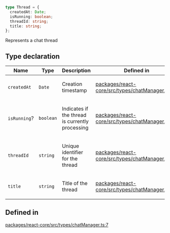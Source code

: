 ```ts
type Thread = {
  createdAt: Date;
  isRunning: boolean;
  threadId: string;
  title: string;
};
```

Represents a chat thread

## Type declaration

<table>
<thead>
<tr>
<th>Name</th>
<th>Type</th>
<th>Description</th>
<th>Defined in</th>
</tr>
</thead>
<tbody>
<tr>
<td>

`createdAt`

</td>
<td>

`Date`

</td>
<td>

Creation timestamp

</td>
<td>

[packages/react-core/src/types/chatManager.ts:13](https://github.com/thesysdev/crayonai/blob/f566456db11ebf0674916d45b40423bef47282cf/frontend-sdk/packages/react-core/src/types/chatManager.ts#L13)

</td>
</tr>
<tr>
<td>

`isRunning`?

</td>
<td>

`boolean`

</td>
<td>

Indicates if the thread is currently processing

</td>
<td>

[packages/react-core/src/types/chatManager.ts:15](https://github.com/thesysdev/crayonai/blob/f566456db11ebf0674916d45b40423bef47282cf/frontend-sdk/packages/react-core/src/types/chatManager.ts#L15)

</td>
</tr>
<tr>
<td>

`threadId`

</td>
<td>

`string`

</td>
<td>

Unique identifier for the thread

</td>
<td>

[packages/react-core/src/types/chatManager.ts:9](https://github.com/thesysdev/crayonai/blob/f566456db11ebf0674916d45b40423bef47282cf/frontend-sdk/packages/react-core/src/types/chatManager.ts#L9)

</td>
</tr>
<tr>
<td>

`title`

</td>
<td>

`string`

</td>
<td>

Title of the thread

</td>
<td>

[packages/react-core/src/types/chatManager.ts:11](https://github.com/thesysdev/crayonai/blob/f566456db11ebf0674916d45b40423bef47282cf/frontend-sdk/packages/react-core/src/types/chatManager.ts#L11)

</td>
</tr>
</tbody>
</table>

## Defined in

[packages/react-core/src/types/chatManager.ts:7](https://github.com/thesysdev/crayonai/blob/f566456db11ebf0674916d45b40423bef47282cf/frontend-sdk/packages/react-core/src/types/chatManager.ts#L7)
